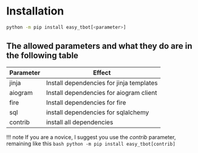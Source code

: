 # Installation

```bash
python -m pip install easy_tbot[<parameter>]
```

## The allowed parameters and what they do are in the following table

| Parameter | Effect                                  |
| --------- | --------------------------------------- |
| jinja     | Install dependencies for jinja templates|
| aiogram   | Install dependencies for aiogram client |
| fire      | Install dependencies for fire           |
| sql       | install dependencies for sqlalchemy     |
| contrib    | install  all  dependencies              |


!!! note
    If you are a novice, I suggest you use the *contrib* parameter, remaining like this
    ```bash
    python -m pip install easy_tbot[contrib]
    ```